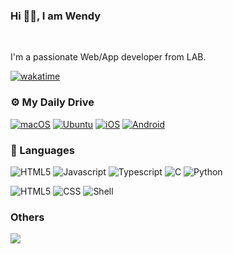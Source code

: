 ### Hi 👋🏻, I am Wendy
<p align="center">
</p>
<br />

I'm a passionate Web/App developer from LAB.


[![wakatime](https://wakatime.com/badge/user/018b6310-6881-4188-89cf-469ea55ef4c0.svg)](https://wakatime.com/@018b6310-6881-4188-89cf-469ea55ef4c0)

### ⚙️  My Daily Drive
[![macOS](https://img.shields.io/badge/macOS%2014.2-black?style=flat-square&logo=apple&logoColor=white)](https://www.apple.com/macos/)
[![Ubuntu](https://img.shields.io/badge/Ubuntu%2023.10-E95420?style=flat-square&logo=ubuntu&logoColor=white)](https://releases.ubuntu.com/)
[![iOS](https://img.shields.io/badge/iOS%2017-black?style=flat-square&logo=apple&logoColor=white)](https://www.apple.com/ios/)
[![Android](https://img.shields.io/badge/Android%2014-green?style=flat-square&logo=android&logoColor=white)](https://www.android.com/)

### 💾 Languages
![HTML5](https://img.shields.io/badge/-Go1.21-blue?style=flat-square&logo=go&logoColor=white)
![Javascript](https://img.shields.io/badge/-Javascript-orange?style=flat-square&logo=Javascript&logoColor=white)
![Typescript](https://img.shields.io/badge/-Typescript-blue?style=flat-square&logo=Typescript&logoColor=white)
![C](https://img.shields.io/badge/-C-yellow?style=flat-square&logo=C&logoColor=white)
![Python](https://img.shields.io/badge/-Python-3776ab?style=flat-square&logo=Python&logoColor=white)

![HTML5](https://img.shields.io/badge/-HTML5-orange?style=flat-square&logo=html5&logoColor=white)
![CSS](https://img.shields.io/badge/CSS-%231572B6.svg?style=flat-square&logo=css3&logoColor=white)
![Shell](https://img.shields.io/badge/-Shell-green?style=flat-square&logo=gnu%20bash&logoColor=white)

### Others
![](https://komarev.com/ghpvc/?username=wendy-YW&abbreviated=true&color=lightgrey)

  <br />

<!--

### 💻 Frameworks & Libraries
![NodeJS](https://img.shields.io/badge/node.js-6DA55F?style=flat-square&logo=node.js&logoColor=white)
![TailwindCSS](https://img.shields.io/badge/tailwindcss-%2338B2AC.svg?style=flat-square&logo=tailwind-css&logoColor=white)
![React Native](https://img.shields.io/badge/react_native-%2320232a.svg?style=flat-square&logo=react&logoColor=%2361DAFB)



-  💻  Typescript, HTML, CSS, Javascript, Python
-  💻  React, React Native, nodeJS
-  💾  MongoDB, SQL
-  ⚙️  Figma, Neovim, Docker
-  ☁️  
- ❤️  learning static programming language

![HTML5](https://img.shields.io/badge/html5-%23E34F26.svg?style=for-the-badge&logo=html5&logoColor=white)
![TailwindCSS](https://img.shields.io/badge/tailwindcss-%2338B2AC.svg?style=for-the-badge&logo=tailwind-css&logoColor=white)
![TypeScript](https://img.shields.io/badge/typescript-%23007ACC.svg?style=for-the-badge&logo=typescript&logoColor=white)
![JavaScript](https://img.shields.io/badge/javascript-%23323330.svg?style=for-the-badge&logo=javascript&logoColor=%23F7DF1E)

  [![Wendy's WakaTime stats](https://github-readme-stats.vercel.app/api/wakatime?username=_wyw\&layout=compact)](https://wakatime.com/@018b6310-6881-4188-89cf-469ea55ef4c0)

**wendy-YW/wendy-YW** is a ✨ _special_ ✨ repository because its `README.md` (this file) appears on your GitHub profile.

| <a href="https://github.com/wendy-YW/github-readme-stats"><img align="center" src="https://github-readme-stats.vercel.app/api?username=wendy-YW&rank_icon=github&theme=catppuccin_latte&hide_border=true&bg_color=00000000)" alt="Wendy's github stats" /></a> | <a href="https://github.com/wendy-YW/github-readme-stats"><img align="center" src="https://github-readme-stats.vercel.app/api/top-langs/?username=wendy-YW&hide_progress=true&layout=compact&theme=catppuccin_latte&hide_border=true&bg_color=00000000" /></a> | 
| ------------- | ------------- | 


![](http://github-profile-summary-cards.vercel.app/api/cards/profile-details?username=wendy-YW&theme=github)
<code><img height="20" alt="graphql" src="https://raw.githubusercontent.com/github/explore/5c058a388828bb5fde0bcafd4bc867b5bb3f26f3/topics/graphql/graphql.png"></code>

<code><img height="20" alt="typescript" src="https://raw.githubusercontent.com/github/explore/80688e429a7d4ef2fca1e82350fe8e3517d3494d/topics/typescript/typescript.png"></code>
<code><img height="20" alt="javascript" src="https://raw.githubusercontent.com/github/explore/80688e429a7d4ef2fca1e82350fe8e3517d3494d/topics/javascript/javascript.png"></code>
<code><img height="20" alt="react" src="https://raw.githubusercontent.com/github/explore/80688e429a7d4ef2fca1e82350fe8e3517d3494d/topics/react/react.png"></code>
<code><img height="20" alt="nodejs" src="https://raw.githubusercontent.com/github/explore/80688e429a7d4ef2fca1e82350fe8e3517d3494d/topics/nodejs/nodejs.png"></code>
<code><img height="20" alt="vim" src="https://raw.githubusercontent.com/github/explore/80688e429a7d4ef2fca1e82350fe8e3517d3494d/topics/vim/vim.png"></code>
<code><img height="20" alt="docker" src="https://raw.githubusercontent.com/github/explore/5c058a388828bb5fde0bcafd4bc867b5bb3f26f3/topics/docker/docker.png"></code>

  [![My Skills](https://skillicons.dev/icons?i=typescript,sass,nextjs,neovim,docker,javascript,css,html,react,nodejs&theme=light&perline=5)](https://skillicons.dev)

![Go](https://img.shields.io/badge/go-%2300ADD8.svg?style=for-the-badge&logo=go&logoColor=white)
![Docker](https://img.shields.io/badge/docker-%230db7ed.svg?style=for-the-badge&logo=docker&logoColor=white)
![Kubernetes](https://img.shields.io/badge/kubernetes-%23326ce5.svg?style=for-the-badge&logo=kubernetes&logoColor=white)
![Terraform](https://img.shields.io/badge/terraform-%235835CC.svg?style=for-the-badge&logo=terraform&logoColor=white)

Here are some ideas to get you started:

- 🔭 I’m currently working on ...
- 🌱 I’m currently learning ...
- 👯 I’m looking to collaborate on ...
- 🤔 I’m looking for help with ...
- 💬 Ask me about ...
- 📫 How to reach me: ...
- 😄 Pronouns: ...
- ⚡ Fun fact: ...
-->
